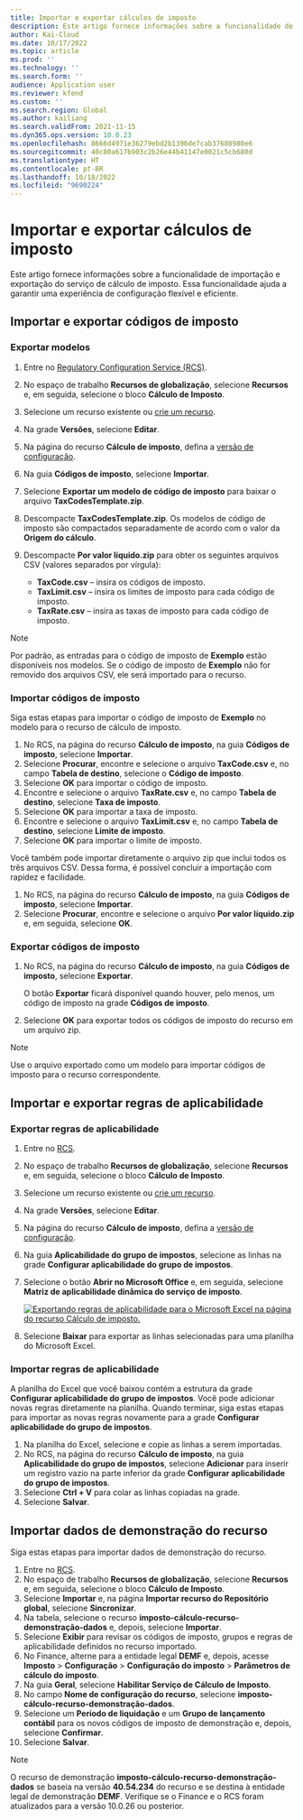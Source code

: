 ```yaml
---
title: Importar e exportar cálculos de imposto
description: Este artigo fornece informações sobre a funcionalidade de importação e exportação do serviço de cálculo de imposto.
author: Kai-Cloud
ms.date: 10/17/2022
ms.topic: article
ms.prod: ''
ms.technology: ''
ms.search.form: ''
audience: Application user
ms.reviewer: kfend
ms.custom: ''
ms.search.region: Global
ms.author: kailiang
ms.search.validFrom: 2021-11-15
ms.dyn365.ops.version: 10.0.23
ms.openlocfilehash: 8666d4971e36279ebd2b1396de7cab37680980e6
ms.sourcegitcommit: 40c80a617b903c2b26e44b41147e0021c5cb680d
ms.translationtype: HT
ms.contentlocale: pt-BR
ms.lasthandoff: 10/18/2022
ms.locfileid: "9690224"
---
```

# <a name="import-and-export-tax-calculations"></a>Importar e exportar cálculos de imposto

Este artigo fornece informações sobre a funcionalidade de importação e exportação do serviço de cálculo de imposto. Essa funcionalidade ajuda a garantir uma experiência de configuração flexível e eficiente.

## <a name="import-and-export-tax-codes"></a>Importar e exportar códigos de imposto

### <a name="export-templates"></a>Exportar modelos

1. Entre no [Regulatory Configuration Service (RCS)](https://marketing.configure.global.dynamics.com/).
2. No espaço de trabalho **Recursos de globalização**, selecione **Recursos** e, em seguida, selecione o bloco **Cálculo de Imposto**.
3. Selecione um recurso existente ou [crie um recurso](global-get-started-with-tax-calculation-service.md#set-up-tax-calculation-in-rcs).
4. Na grade **Versões**, selecione **Editar**.
5. Na página do recurso **Cálculo de imposto**, defina a [versão de configuração](global-get-started-with-tax-calculation-service.md#set-up-tax-calculation-in-rcs).
6. Na guia **Códigos de imposto**, selecione **Importar**.
7. Selecione **Exportar um modelo de código de imposto** para baixar o arquivo **TaxCodesTemplate.zip**.
8. Descompacte **TaxCodesTemplate.zip**. Os modelos de código de imposto são compactados separadamente de acordo com o valor da **Origem do cálculo**.
9. Descompacte **Por valor líquido.zip** para obter os seguintes arquivos CSV (valores separados por vírgula):

    - **TaxCode.csv** – insira os códigos de imposto.
    - **TaxLimit.csv** – insira os limites de imposto para cada código de imposto.
    - **TaxRate.csv** – insira as taxas de imposto para cada código de imposto.

> [!NOTE]
> Por padrão, as entradas para o código de imposto de **Exemplo** estão disponíveis nos modelos. Se o código de imposto de **Exemplo** não for removido dos arquivos CSV, ele será importado para o recurso.

### <a name="import-tax-codes"></a>Importar códigos de imposto

Siga estas etapas para importar o código de imposto de **Exemplo** no modelo para o recurso de cálculo de imposto.

1. No RCS, na página do recurso **Cálculo de imposto**, na guia **Códigos de imposto**, selecione **Importar**.
2. Selecione **Procurar**, encontre e selecione o arquivo **TaxCode.csv** e, no campo **Tabela de destino**, selecione o **Código de imposto**.
3. Selecione **OK** para importar o código de imposto.
4. Encontre e selecione o arquivo **TaxRate.csv** e, no campo **Tabela de destino**, selecione **Taxa de imposto**.
5. Selecione **OK** para importar a taxa de imposto.
6. Encontre e selecione o arquivo **TaxLimit.csv** e, no campo **Tabela de destino**, selecione **Limite de imposto**.
7. Selecione **OK** para importar o limite de imposto.

Você também pode importar diretamente o arquivo zip que inclui todos os três arquivos CSV. Dessa forma, é possível concluir a importação com rapidez e facilidade.

1. No RCS, na página do recurso **Cálculo de imposto**, na guia **Códigos de imposto**, selecione **Importar**.
2. Selecione **Procurar**, encontre e selecione o arquivo **Por valor líquido.zip** e, em seguida, selecione **OK**.

### <a name="export-tax-codes"></a>Exportar códigos de imposto

1. No RCS, na página do recurso **Cálculo de imposto**, na guia **Códigos de imposto**, selecione **Exportar**.

    O botão **Exportar** ficará disponível quando houver, pelo menos, um código de imposto na grade **Códigos de imposto**.

2. Selecione **OK** para exportar todos os códigos de imposto do recurso em um arquivo zip.

> [!NOTE]
> Use o arquivo exportado como um modelo para importar códigos de imposto para o recurso correspondente.

## <a name="import-and-export-applicability-rules"></a>Importar e exportar regras de aplicabilidade

### <a name="export-applicability-rules"></a>Exportar regras de aplicabilidade

1. Entre no [RCS](https://marketing.configure.global.dynamics.com/).
2. No espaço de trabalho **Recursos de globalização**, selecione **Recursos** e, em seguida, selecione o bloco **Cálculo de Imposto**.
3. Selecione um recurso existente ou [crie um recurso](global-get-started-with-tax-calculation-service.md#set-up-tax-calculation-in-rcs).
4. Na grade **Versões**, selecione **Editar**.
5. Na página do recurso **Cálculo de imposto**, defina a [versão de configuração](global-get-started-with-tax-calculation-service.md#set-up-tax-calculation-in-rcs).
6. Na guia **Aplicabilidade do grupo de impostos**, selecione as linhas na grade **Configurar aplicabilidade do grupo de impostos**.
7. Selecione o botão **Abrir no Microsoft Office** e, em seguida, selecione **Matriz de aplicabilidade dinâmica do serviço de imposto**.

    [![Exportando regras de aplicabilidade para o Microsoft Excel na página do recurso Cálculo de imposto.](./media/tax-cal-import-export-1.png)](./media/tax-cal-import-export-1.png)

8. Selecione **Baixar** para exportar as linhas selecionadas para uma planilha do Microsoft Excel.

### <a name="import-applicability-rules"></a>Importar regras de aplicabilidade

A planilha do Excel que você baixou contém a estrutura da grade **Configurar aplicabilidade do grupo de impostos**. Você pode adicionar novas regras diretamente na planilha. Quando terminar, siga estas etapas para importar as novas regras novamente para a grade **Configurar aplicabilidade do grupo de impostos**.

1. Na planilha do Excel, selecione e copie as linhas a serem importadas.
2. No RCS, na página do recurso **Cálculo de imposto**, na guia **Aplicabilidade do grupo de impostos**, selecione **Adicionar** para inserir um registro vazio na parte inferior da grade **Configurar aplicabilidade do grupo de impostos**.
3. Selecione **Ctrl + V** para colar as linhas copiadas na grade.
4. Selecione **Salvar**.

## <a name="import-feature-demo-data"></a>Importar dados de demonstração do recurso

Siga estas etapas para importar dados de demonstração do recurso.

1. Entre no [RCS](https://marketing.configure.global.dynamics.com/).
2. No espaço de trabalho **Recursos de globalização**, selecione **Recursos** e, em seguida, selecione o bloco **Cálculo de Imposto**.
3. Selecione **Importar** e, na página **Importar recurso do Repositório global**, selecione **Sincronizar**. 
4. Na tabela, selecione o recurso **imposto-cálculo-recurso-demonstração-dados** e, depois, selecione **Importar**.
5. Selecione **Exibir** para revisar os códigos de imposto, grupos e regras de aplicabilidade definidos no recurso importado.
6. No Finance, alterne para a entidade legal **DEMF** e, depois, acesse **Imposto** \> **Configuração** \> **Configuração do imposto** \> **Parâmetros de cálculo do imposto**.
7. Na guia **Geral**, selecione **Habilitar Serviço de Cálculo de Imposto**.
8. No campo **Nome de configuração do recurso**, selecione **imposto-cálculo-recurso-demonstração-dados**.
9. Selecione um **Período de liquidação** e um **Grupo de lançamento contábil** para os novos códigos de imposto de demonstração e, depois, selecione **Confirmar**.
10. Selecione **Salvar**.

> [!NOTE]
> O recurso de demonstração **imposto-cálculo-recurso-demonstração-dados** se baseia na versão **40.54.234** do recurso e se destina à entidade legal de demonstração **DEMF**. Verifique se o Finance e o RCS foram atualizados para a versão 10.0.26 ou posterior.
